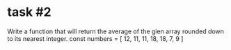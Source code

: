 # task #2
Write a function that will return the average of the gien array rounded down to its nearest integer.
const numbers = [ 12, 11, 11, 18, 18, 7, 9 ]
